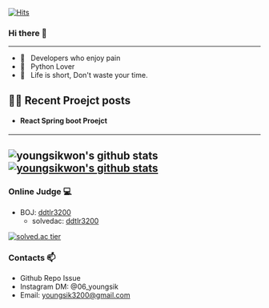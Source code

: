 [![Hits](https://hits.seeyoufarm.com/api/count/incr/badge.svg?url=https%3A%2F%2Fgithub.com%2Fgjbae1212%2Fhit-counter)](https://hits.seeyoufarm.com)                    
                    

### Hi there 👋

<!--
**youngsikwon/youngsikwon** is a ✨ _special_ ✨ repository because its `README.md` (this file) appears on your GitHub profile.

Here are some ideas to get you started:

- 🔭 I’m currently working on ...
- 🌱 I’m currently learning ...
- 👯 I’m looking to collaborate on ...
- 🤔 I’m looking for help with ...
- 💬 Ask me about ...
- 📫 How to reach me: ...
- 😄 Pronouns: ...
- ⚡ Fun fact: ...
-->


-------------

- 📱 &nbsp; Developers who enjoy pain
- 👔 &nbsp; Python Lover 
- 🚀 &nbsp; Life is short, Don't waste your time.


## ✍🏻  Recent Proejct posts

   
 - #### React Spring boot Proejct

---
![youngsikwon's github stats](https://github-readme-stats.vercel.app/api?username=youngsikwon&show_icons=true)
[![youngsikwon's github stats](https://github-readme-stats.vercel.app/api/top-langs/?username=youngsikwon&show_icons=true&hide_border=true&title_color=004386&icon_color=004386&layout=compact)](https://github.com/youngsikwon)
---
### Online Judge 💻

* BOJ: [ddtlr3200](https://www.acmicpc.net/user/ddtlr3200)
  * solvedac: [ddtlr3200](https://solved.ac/profile/ddtlr3200)

[![solved.ac tier](http://mazassumnida.wtf/api/generate_badge?boj=ddtlr3200)](https://solved.ac/youngsikwon)
  
  ### Contacts 📫

* Github Repo Issue
* Instagram DM: @06_youngsik
* Email: youngsik3200@gmail.com
  
